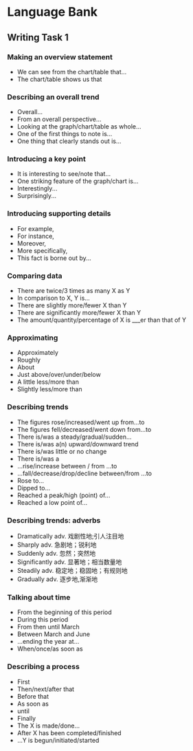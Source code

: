 # Language Bank

## Writing Task 1

### Making an overview statement

- We can see from the chart/table that...
- The chart/table shows us that

### Describing an overall trend

- Overall...
- From an overall perspective...
- Looking at the graph/chart/table as whole...
- One of the first things to note is...
- One thing that clearly stands out is...

### Introducing a key point

- It is interesting to see/note that...
- One striking feature of the graph/chart is...
- Interestingly...
- Surprisingly...

### Introducing supporting details

- For example,
- For instance,
- Moreover,
- More specifically,
- This fact is borne out by...

### Comparing data

- There are twice/3 times as many X as Y
- In comparison to X, Y is...
- There are slightly more/fewer X than Y
- There are significantly more/fewer X than Y
- The amount/quantity/percentage of X is \_\_\_er than that of Y

### Approximating

- Approximately
- Roughly
- About
- Just above/over/under/below
- A little less/more than
- Slightly less/more than

### Describing trends

- The figures rose/increased/went up from...to
- The figures fell/decreased/went down from...to
- There is/was a steady/gradual/sudden...
- There is/was a(n) upward/downward trend
- There is/was little or no change
- There is/was a
- ...rise/increase between / from ...to
- ...fall/decrease/drop/decline between/from ...to
- Rose to...
- Dipped to...
- Reached a peak/high (point) of...
- Reached a low point of...

### Describing trends: adverbs

- Dramatically adv. 戏剧性地;引人注目地
- Sharply adv. 急剧地；锐利地
- Suddenly adv. 忽然；突然地
- Significantly adv. 显著地；相当数量地
- Steadily adv. 稳定地；稳固地；有规则地
- Gradually adv. 逐步地,渐渐地

### Talking about time

- From the beginning of this period
- During this period
- From then until March
- Between March and June
- ...ending the year at...
- When/once/as soon as

### Describing a process

- First
- Then/next/after that
- Before that
- As soon as
- until
- Finally
- The X is made/done...
- After X has been completed/finished
- ...Y is begun/initiated/started
